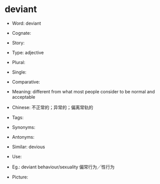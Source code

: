 # deviant

- Word: deviant
- Cognate: 
- Story: 

- Type: adjective
- Plural: 
- Single: 
- Comparative: 
- Meaning: different from what most people consider to be normal and acceptable
- Chinese: 不正常的；异常的；偏离常轨的
- Tags: 
- Synonyms: 
- Antonyms: 
- Similar: devious
- Use: 
- Eg.: deviant behaviour/sexuality 偏常行为╱性行为
- Picture: 

